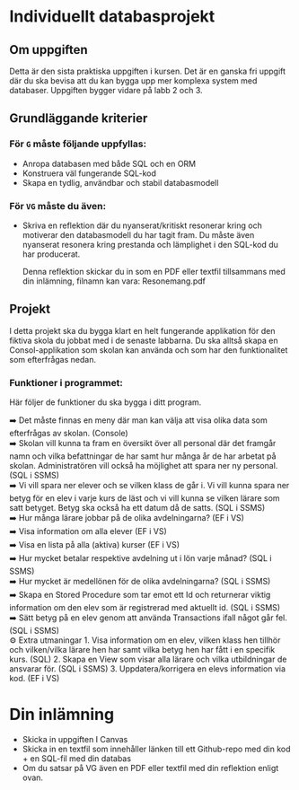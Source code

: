 ﻿# Individuellt databasprojekt
## Om uppgiften

Detta är den sista praktiska uppgiften i kursen. Det är en ganska fri uppgift där du ska bevisa att du kan bygga upp mer komplexa system med databaser. Uppgiften bygger vidare på labb 2 och 3.

## Grundläggande kriterier

### För `G` måste följande uppfyllas:

- Anropa databasen med både SQL och en ORM
- Konstruera väl fungerande SQL-kod
- Skapa en tydlig, användbar och stabil databasmodell

### För `VG` måste du även:

- Skriva en reflektion där du nyanserat/kritiskt resonerar kring och motiverar den databasmodell du har tagit fram. Du måste även nyanserat resonera kring prestanda och lämplighet i den SQL-kod du har producerat.
    
    Denna reflektion skickar du in som en PDF eller textfil tillsammans med din inlämning, filnamn kan vara: Resonemang.pdf
    

## Projekt

I detta projekt ska du bygga klart en helt fungerande applikation för den fiktiva skola du jobbat med i de senaste labbarna. Du ska alltså skapa en Consol-applikation som skolan kan använda och som har den funktionalitet som efterfrågas nedan.

### Funktioner i programmet:

Här följer de funktioner du ska bygga i ditt program. 

<aside>
➡️ Det måste finnas en meny där man kan välja att visa olika data som efterfrågas av skolan. (Console)

</aside>

<aside>
➡️ Skolan vill kunna ta fram en översikt över all personal där det framgår namn och vilka befattningar de har samt hur många år de har arbetat på skolan. Administratören vill också ha möjlighet att spara ner ny personal. (SQL i SSMS)

</aside>

<aside>
➡️ Vi vill spara ner elever och se vilken klass de går i. Vi vill kunna spara ner betyg för en elev i varje kurs de läst och vi vill kunna se vilken lärare som satt betyget. Betyg ska också ha ett datum då de satts. (SQL i SSMS)

</aside>

<aside>
➡️ Hur många lärare jobbar på de olika avdelningarna? (EF i VS)

</aside>

<aside>
➡️ Visa information om alla elever (EF i VS)

</aside>

<aside>
➡️ Visa en lista på alla (aktiva) kurser (EF i VS)

</aside>

<aside>
➡️ Hur mycket betalar respektive avdelning ut i lön varje månad? (SQL i SSMS)

</aside>

<aside>
➡️ Hur mycket är medellönen för de olika avdelningarna? (SQL i SSMS)

</aside>

<aside>
➡️ Skapa en Stored Procedure som tar emot ett Id och returnerar viktig information om den elev som är registrerad med aktuellt id. (SQL i SSMS)

</aside>

<aside>
➡️ Sätt betyg på en elev genom att använda Transactions ifall något går fel. (SQL i SSMS)

</aside>

<aside>
⚙ Extra utmaningar
1. Visa information om en elev, vilken klass hen tillhör och vilken/vilka lärare hen har samt vilka betyg hen har fått i en specifik kurs. (SQL)
2. Skapa en View som visar alla lärare och vilka utbildningar de ansvarar för. (SQL i SSMS)
3. Uppdatera/korrigera en elevs information via kod. (EF i VS)

</aside>

# Din inlämning

- Skicka in uppgiften I Canvas
- Skicka in en textfil som innehåller länken till ett Github-repo med din kod + en SQL-fil med din databas
- Om du satsar på VG även en PDF eller textfil med din reflektion enligt ovan.